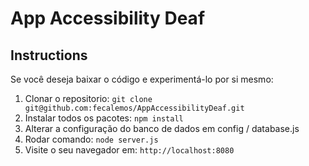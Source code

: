 # App Accessibility Deaf

## Instructions

Se você deseja baixar o código e experimentá-lo por si mesmo:

1. Clonar o repositorio: `git clone git@github.com:fecalemos/AppAccessibilityDeaf.git`
2. Instalar todos os pacotes: `npm install`
3. Alterar a configuração do banco de dados em config / database.js
4. Rodar comando: `node server.js`
5. Visite o seu navegador em: `http://localhost:8080`
